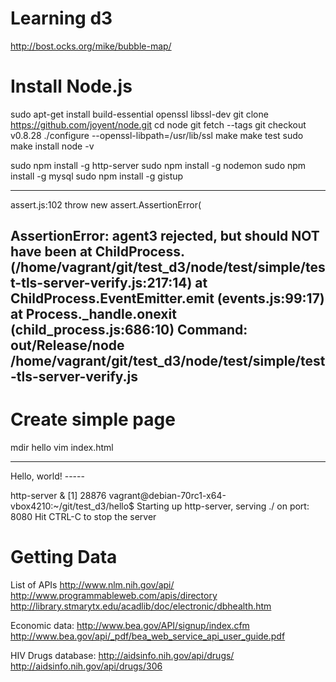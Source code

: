 
Learning d3
==

http://bost.ocks.org/mike/bubble-map/


Install Node.js
==

sudo apt-get install build-essential openssl libssl-dev
git clone https://github.com/joyent/node.git
cd node
git fetch --tags
git checkout v0.8.28
./configure --openssl-libpath=/usr/lib/ssl
make
make test
sudo make install
node -v 

sudo npm install -g http-server
sudo npm install -g nodemon
sudo npm install -g mysql
sudo npm install -g gistup

---
assert.js:102
  throw new assert.AssertionError(

AssertionError: agent3 rejected, but should NOT have been
    at ChildProcess.<anonymous> (/home/vagrant/git/test_d3/node/test/simple/test-tls-server-verify.js:217:14)
    at ChildProcess.EventEmitter.emit (events.js:99:17)
    at Process._handle.onexit (child_process.js:686:10)
Command: out/Release/node /home/vagrant/git/test_d3/node/test/simple/test-tls-server-verify.js
---


Create simple page
==
mdir hello
vim index.html

------
<!DOCTYPE html>
<meta charset="utf-8">
Hello, world!
-----

http-server &
[1] 28876
vagrant@debian-70rc1-x64-vbox4210:~/git/test_d3/hello$ Starting up http-server, serving ./ on port: 8080
Hit CTRL-C to stop the server




Getting Data
==

 List of APIs
	http://www.nlm.nih.gov/api/
	http://www.programmableweb.com/apis/directory
	http://library.stmarytx.edu/acadlib/doc/electronic/dbhealth.htm

 Economic data:
	http://www.bea.gov/API/signup/index.cfm
	http://www.bea.gov/api/_pdf/bea_web_service_api_user_guide.pdf

 HIV Drugs database:
	http://aidsinfo.nih.gov/api/drugs/
	http://aidsinfo.nih.gov/api/drugs/306
